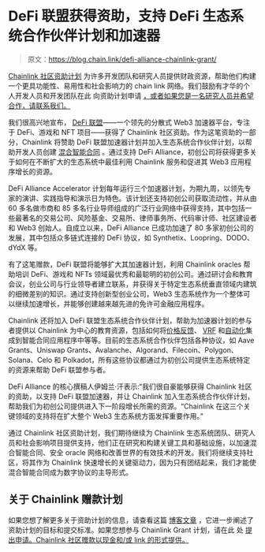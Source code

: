 # DeFi 联盟获得资助，支持 DeFi 生态系统合作伙伴计划和加速器

> 原文：<https://blog.chain.link/defi-alliance-chainlink-grant/>

[Chainlink 社区资助计划](https://blog.chain.link/introducing-the-chainlink-community-grant-program/) 为许多开发团队和研究人员提供财政资源，帮助他们构建一个更具功能性、易用性和社会影响力的 chain link 网络。我们鼓励有才华的个人开发人员和开发团队在此 向资助计划申请 [，或者如果您是一名研究人员并希望合作，请联系我们。](https://chainlinkgrants.typeform.com/to/efEbsq)

我们很高兴地宣布， [DeFi 联盟](https://www.defialliance.co/)——一个领先的分散式 Web3 加速器平台，专注于 DeFi、游戏和 NFT 项目——获得了 Chainlink 社区资助。作为这笔资助的一部分，Chainlink 将赞助 DeFi 联盟加速器计划并加入生态系统合作伙伴计划，以帮助开发人员创建 [混合智能合同](https://blog.chain.link/hybrid-smart-contracts-explained/) 。通过支持 DeFi Alliance，初创公司将获得更多关于如何在不断扩大的生态系统中最佳利用 Chainlink 服务和促进其 Web3 应用程序增长的资源。

DeFi Alliance Accelerator 计划每年运行三个加速器计划，为期九周，以领先专家的演讲、实践指导和演示日为特色。该计划还支持初创公司获取流动性，并从由 60 多名做市商和 85 多名行业导师组成的广泛行业网络中获得支持，其中包括一些最著名的交易公司、风险基金、交易所、律师事务所、代码审计师、社区建设者和 Web3 创始人。自成立以来，DeFi Alliance 已成功加速了 80 多家初创公司的发展，其中包括众多链式连接的 DeFi 协议，如 Synthetix、Loopring、DODO、dYdX 等。

有了这笔赠款，DeFi 联盟将能够扩大其加速器计划，利用 Chainlink oracles 帮助培训 DeFi、游戏和 NFTs 领域最优秀和最聪明的初创公司。通过研讨会和教育会议，创业公司与行业领导者建立联系，并获得关于特定生态系统垂直领域内建筑的细微差别的知识。通过支持创新型创业公司，Web3 生态系统作为一个整体可以继续加速增长，并能够创建越来越先进的免许可金融应用程序。

Chainlink 还将加入 DeFi 联盟生态系统合作伙伴计划，帮助为加速器计划的参与者提供以 Chainlink 为中心的教育资源，包括如何将[价格反馈](https://data.chain.link/)、 [VRF](https://docs.chain.link/docs/chainlink-vrf/) 和[自动化](https://chain.link/automation)集成到智能合同应用程序中等等。目前的生态系统合作伙伴包括各种协议，如 Aave Grants、Uniswap Grants、Avalanche、Algorand、Filecoin、Polygon、Solana、Celo 和 Polkadot，所有这些协议都通过为初创公司提供生态系统特定的资源来帮助 DeFi 联盟参与者。

DeFi Alliance 的核心撰稿人伊姆兰·汗表示:“我们很自豪能够获得 Chainlink 社区的资助，以支持 DeFi 联盟加速器，并让 Chainlink 加入生态系统合作伙伴计划，帮助我们为初创公司提供进入下一阶段增长所需的资源。“Chainlink 在这三个关键领域的支持将在扩大整个 Web3 生态系统方面发挥重要作用。”

通过 Chainlink 社区资助计划，我们期待继续为 Chainlink 生态系统团队、研究人员和社会影响项目提供支持，他们正在研究和构建关键工具和基础设施，以加速混合智能合同、安全 oracle 网络和改善世界的有效技术的开发。我们将继续支持社区，将其作为 Chainlink 快速增长的关键驱动力，因为只有团结起来，我们才能使混合智能合同成为数字协议的主导形式。

## 关于 Chainlink 赠款计划

如果您想了解更多关于资助计划的信息，请查看这篇 [博客文章](https://blog.chain.link/introducing-the-chainlink-community-grant-program/) ，它进一步阐述了资助计划的目标和提交标准。如果您想参与 Chainlink Grant 计划，请在此 处 [提出申请。Chainlink 社区赠款以现金和/或 link 的形式提供。](https://chainlinkgrants.typeform.com/to/efEbsq)